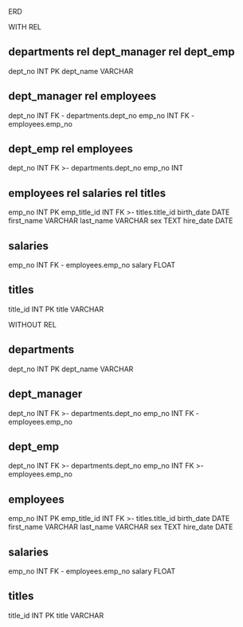 ERD

WITH REL 

departments
rel dept_manager
rel dept_emp
-
dept_no INT PK
dept_name VARCHAR

dept_manager
rel employees
-
dept_no INT FK - departments.dept_no
emp_no INT FK - employees.emp_no

dept_emp
rel employees
-
dept_no INT FK >- departments.dept_no
emp_no INT

employees
rel salaries
rel titles
-
emp_no INT PK
emp_title_id INT FK >- titles.title_id
birth_date DATE
first_name VARCHAR
last_name VARCHAR
sex TEXT
hire_date DATE

salaries
-
emp_no INT FK - employees.emp_no
salary FLOAT

titles
-
title_id INT PK
title VARCHAR

WITHOUT REL

departments
-
dept_no INT PK
dept_name VARCHAR

dept_manager
-
dept_no INT FK >- departments.dept_no
emp_no INT FK - employees.emp_no

dept_emp
-
dept_no INT FK >- departments.dept_no
emp_no INT FK >- employees.emp_no

employees
-
emp_no INT PK
emp_title_id INT FK >- titles.title_id
birth_date DATE
first_name VARCHAR
last_name VARCHAR
sex TEXT
hire_date DATE

salaries
-
emp_no INT FK - employees.emp_no
salary FLOAT

titles
-
title_id INT PK
title VARCHAR
